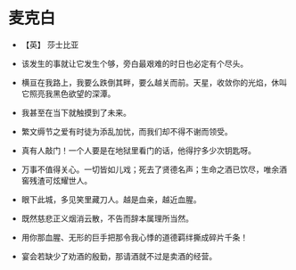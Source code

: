 # 麦克白

- 【英】 莎士比亚

- 该发生的事就让它发生个够，旁白最艰难的时日也必定有个尽头。
- 横亘在我路上，我要么跌倒其畔，要么越关而前。天星，收敛你的光焰，休叫它照亮我黑色欲望的深潭。
- 我甚至在当下就触摸到了未来。
- 繁文缛节之爱有时徒为添乱加忧，而我们却不得不谢而领受。
- 真有人敲门！一个人要是在地狱里看门的话，他得拧多少次钥匙呀。
- 万事不值得关心。一切皆如儿戏；死去了贤德名声；生命之酒已饮尽，唯余酒窖残渣可炫耀世人。
- 眼下此城，多见笑里藏刀人。越是血亲，越近血腥。
- 既然慈悲正义烟消云散，不告而辞本属理所当然。
- 用你那血腥、无形的巨手把那令我心悸的道德羁绊撕成碎片千条！
- 宴会若缺少了劝酒的殷勤，那请酒就不过是卖酒的经营。